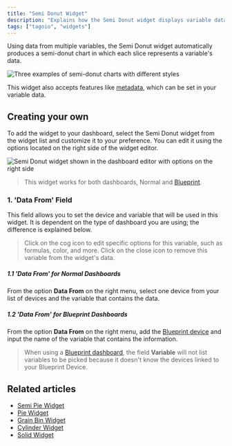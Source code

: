 ```yaml
---
title: "Semi Donut Widget"
description: "Explains how the Semi Donut widget displays variable data as a semi-donut chart and how to add and customize it in a TagoIO dashboard."
tags: ["tagoio", "widgets"]
---
```

Using data from multiple variables, the Semi Donut widget automatically produces a semi-donut chart in which each slice represents a variable's data.

![Three examples of semi-donut charts with different styles](/docs_imagem/tagoio/semi-donut-widget-2.png)

This widget also accepts features like [metadata](../data-management/metadata), which can be set in your variable data.

## Creating your own

To add the widget to your dashboard, select the Semi Donut widget from the widget list and customize it to your preference. You can edit it using the options located on the right side of the widget editor.

![Semi Donut widget shown in the dashboard editor with options on the right side](/docs_imagem/tagoio/semi-donut-widget-2.png)

> This widget works for both dashboards, Normal and [Blueprint](/tagoio/blueprint-dashboard).

### 1. 'Data From' Field

This field allows you to set the device and variable that will be used in this widget. It is dependent on the type of dashboard you are using; the difference is explained below.

> Click on the cog icon to edit specific options for this variable, such as formulas, color, and more. Click on the close icon to remove this variable from the widget's data.

##### 1.1 'Data From' for Normal Dashboards

From the option **Data From** on the right menu, select one device from your list of devices and the variable that contains the data.

##### 1.2 'Data From' for Blueprint Dashboards

From the option **Data From** on the right menu, add the [Blueprint device](/tagoio/blueprint-devices-entities) and input the name of the variable that contains the information.

> When using a [Blueprint dashboard](/tagoio/blueprint-dashboard), the field **Variable** will not list variables to be picked because it doesn't know the devices linked to your Blueprint Device.

## Related articles

- [Semi Pie Widget](../widgets/semi-pie-widget)  
- [Pie Widget](../widgets/pie-widget)  
- [Grain Bin Widget](../widgets/grain-bin-widget)  
- [Cylinder Widget](../widgets/cylinder-widget)  
- [Solid Widget](../widgets/solid-widget)